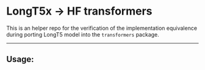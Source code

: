 # LongT5x -> HF transformers

This is an helper repo for the verification of the implementation equivalence during porting LongT5 model into the `transformers` package.

<hr>

## Usage:
